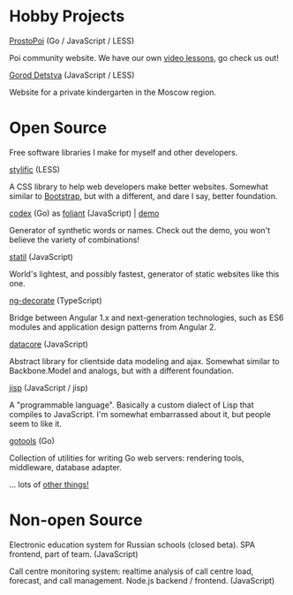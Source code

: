 # Hobby Projects

[ProstoPoi](http://prostopoi.ru) <span class="fade">(Go / JavaScript / LESS)</span>

Poi community website. We have our own [video
lessons](http://prostopoi.ru/how/spinning/forward), go check us out!

[Gorod Detstva](http://goroddeti.ru) <span class="fade">(JavaScript / LESS)</span>

Website for a private kindergarten in the Moscow region.

# Open Source

Free software libraries I make for myself and other developers.

[stylific](http://mitranim.com/stylific/) <span class="fade">(LESS)</span>

A CSS library to help web developers make better websites. Somewhat similar to
[Bootstrap](http://getbootstrap.com), but with a different, and dare I say,
better foundation.

[codex](https://github.com/Mitranim/codex) <span class="fade">(Go)</span> as [foliant](https://github.com/Mitranim/foliant) <span class="fade">(JavaScript)</span> | [demo](/foliant/)

Generator of synthetic words or names. Check out the demo, you won't believe
the variety of combinations!

[statil](https://github.com/Mitranim/statil) <span class="fade">(JavaScript)</span>

World's lightest, and possibly fastest, generator of static websites like this
one.

[ng-decorate](https://github.com/Mitranim/ng-decorate) <span class="fade">(TypeScript)</span>

Bridge between Angular 1.x and next-generation technologies, such as ES6 modules
and application design patterns from Angular 2.

[datacore](https://github.com/Mitranim/datacore) <span class="fade">(JavaScript)</span>

Abstract library for clientside data modeling and ajax. Somewhat similar to
Backbone.Model and analogs, but with a different foundation.

[jisp](http://jisp.io) <span class="fade">(JavaScript / jisp)</span>

A "programmable language". Basically a custom dialect of Lisp that compiles to
JavaScript. I'm somewhat embarrassed about it, but people seem to like it.

[gotools](https://github.com/Mitranim/gotools) <span class="fade">(Go)</span>

Collection of utilities for writing Go web servers: rendering tools, middleware,
database adapter.

... lots of [other things!](https://github.com/Mitranim?tab=repositories)

# Non-open Source

Electronic education system for Russian schools (closed beta). SPA frontend,
part of team. <span class="fade">(JavaScript)</span>

Call centre monitoring system: realtime analysis of call centre load, forecast,
and call management. Node.js backend / frontend. <span class="fade">(JavaScript)</span>
